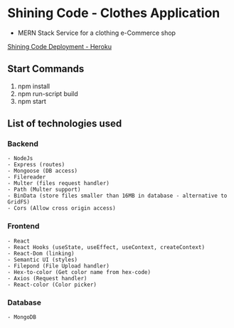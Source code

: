 # Shining Code - Clothes Application
- MERN Stack Service for a clothing e-Commerce shop

[Shining Code Deployment - Heroku](https://shining-code-shop.herokuapp.com/)

## Start Commands  				 		

1. npm install	 
2. npm run-script build  
3. npm start 		


## List of technologies used
### Backend 
	- NodeJs
	- Express (routes)
	- Mongoose (DB access)
	- Filereader 
	- Multer (files request handler)
	- Path (Multer support)
	- BinData (store files smaller than 16MB in database - alternative to GridFS)
	- Cors (Allow cross origin access)
### Frontend
	- React
	- React Hooks (useState, useEffect, useContext, createContext)
	- React-Dom (linking)
	- Semantic UI (styles)
	- Filepond (File Upload handler)
	- Hex-to-color (Get color name from hex-code)
	- Axios (Request handler)
	- React-color (Color picker)
### Database
	- MongoDB

